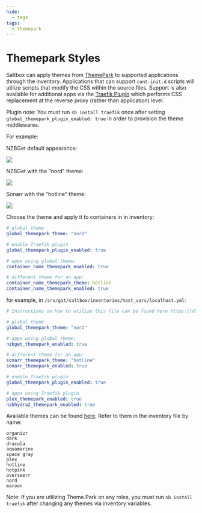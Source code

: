```yaml
---
hide:
  - tags
tags:
  - themepark
---
```


# Themepark Styles

Saltbox can apply themes from [ThemePark](https://docs.theme-park.dev/theme-options/) to supported applications through the inventory. Applications that can support `cont-init.d` scripts will utilize scripts that modify the CSS within the source files. Support is also available for additional apps via the [Traefik Plugin](https://github.com/packruler/traefik-themepark) which performs CSS replacement at the reverse proxy (rather than application) level.

Plugin note: You must run `sb install traefik` once after setting `global_themepark_plugin_enabled: true` in order to provision the theme middlewares.

For example:

NZBGet default appearance:

![](images/nzbget-before.png)

NZBGet with the "nord" theme:

![](images/nzbget-nord.png)

Sonarr with the "hotline" theme:

![](images/sonarr-hotline.png)

Choose the theme and apply it to containers in in inventory:

```yaml
# global theme
global_themepark_theme: "nord"

# enable Traefik plugin
global_themepark_plugin_enabled: true

# apps using global theme:
container_name_themepark_enabled: true

# different theme for an app:
container_name_themepark_theme: hotline
container_name_themepark_enabled: true
```

for example, in `/srv/git/saltbox/inventories/host_vars/localhost.yml`:

```yaml
# Instructions on how to utilize this file can be found here https://docs.saltbox.dev/saltbox/inventory/

# global theme
global_themepark_theme: "nord"

# apps using global theme:
nzbget_themepark_enabled: true

# different theme for an app:
sonarr_themepark_theme: "hotline"
sonarr_themepark_enabled: true

# enable Traefik plugin
global_themepark_plugin_enabled: true

# apps using Traefik plugin
plex_themepark_enabled: true
nzbhydra2_themepark_enabled: true
```

Available themes can be found [here](https://docs.theme-park.dev/theme-options/).  Refer to them in the inventory file by name:

```text
organizr
dark
dracula
aquamarine
space gray
plex
hotline
hotpink
overseerr
nord
maroon
```

Note: If you are utilizing Theme.Park on any roles, you must run `sb install traefik` after changing any themes via inventory variables.
